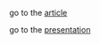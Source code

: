 go to the [article](https://medium.com/@c.giancaterino/data-augmentation-with-scikit-llm-acbadf6ed5c1)

go to the [presentation](https://github.com/claudio1975/Medium-blog/tree/master/Scikit-LLM/presentation)
